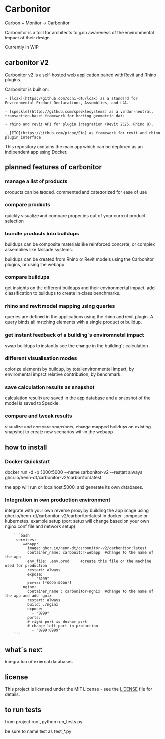 # Carbonitor

Carbon + Monitor -> Carbonitor

Carbonitor is a tool for architects to gain awareness of the environmental impact of their design.

Currently in WIP

## carbonitor V2
Carbonitor v2 is a self-hosted web application paired with Revit and Rhino plugins. 

Carbonitor is built on:

    - [lcax](https://github.com/ocni-dtu/lcax) as a standard for Environmental Product Declarations, Assemblies, and LCA.
    
    - [speckle](https://github.com/specklesystems) as a vendor-neutral, transaction-based framework for hosting geometric data
    
    - rhino and revit API for plugin integration (Revit 2025, Rhino 8).
    
    - [ETO](https://github.com/picoe/Eto) as framework for revit and rhino plugin interface

This repository contains the main app which can be deployed as an indipendent app using Docker. 

## planned features of carbonitor

### manage a list of products
products can be tagged, commented and categorized for ease of use 

### compare products
quickly visualize and compare properties out of your current product selection

### bundle products into buildups 
buildups can be composite materials like reinforced concrete, or complex assemblies like fassade systems.

buildups can be created from Rhino or Revit models using the Carbonitor plugins, or using the webapp. 

### compare buildups
get insights on the different buildups and their environmental impact. 
add classification to buildups to create in-class benchmarks.

### rhino and revit model mapping using queries
queries are defined in the applications using the rhino and revit plugin. A query binds all matching elements with a single product or buildup. 

### get instant feedback of a building´s enviromnetal impact
swap buildups to instantly see the change in the building´s calculation

### different visualisation modes
colorize elements by buildup, by total environmental impact, by enviromental impact relative contribution, by benchmark.  

### save calculation results as snapshot
calculation results are saved in the app database and a snapshot of the model is saved to Speckle. 

### compare and tweak results
visualize and compare snapshots, change mapped buildups on existing snapshot to create new scenarios within the webapp

## how to install

### Docker Quickstart
docker run -d -p 5000:5000 --name carbonitor-v2 --restart always ghcr.io/henn-dt/carbonitor-v2/carbonitor:latest

the app will run on localhost:5000, and generate its own databases. 

### Integration in own production environment
integrate with your own reverse proxy by building the app image using ghcr.io/henn-dt/carbonitor-v2/carbonitor:latest in docker-compose or kubernetes. 
example setup (port setup will change based on your own nginx.conf file and network setup):

        ```bash
         services:
            webapp:
              image: ghcr.io/henn-dt/carbonitor-v2/carbonitor:latest
              container_name: carbonitor-webapp  #change to the name of the app
              env_file: .env.prod     #create this file on the machine used for production
              restart: always
              expose:
                - "5999"
              ports: ["5999:5000"]
            nginx:
              container_name : carbonitor-ngnix  #change to the name of the app and add ngnix
              restart: always
              build: ./nginx
              expose:
                - "8999"
              ports:
              # right port is docker port
              # change left port in production
                - "8999:8999"  
        ```
## what´s next

integration of external databases

## license

This project is licensed under the MIT License - see the [LICENSE](LICENSE) file for details. 

## to run tests
from project root, 
python run_tests.py

be sure to name test as test_*.py